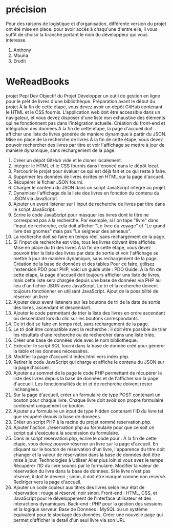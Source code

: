 # précision
Pour des raisons de logistique et d'organisation, différente version du projet ont été mise en place.
pour avoir accès à chaqu'une d'entre elle, il vous suffit de choisir la branche portant le nom du développeur qui vous interesse.

1. Anthony
2. Mouna
3. Erudit
# WeReadBooks

projet Pepi Dev
Objectif du Projet
Développer un outil de gestion en ligne pour le prêt de livres d'une bibliothèque.
Préparation avant le début du projet
À la fin de cette étape, vous devez avoir un dépôt GitHub contenant le HTML et le CSS
fournis. L'application web doit être accessible dans un navigateur, et vous devez disposer
d'une liste non exhaustive des éléments qui ne fonctionnent pas dans l'intégration actuelle.
Création du front-end et intégration des données
À la fin de cette étape, la page d'accueil doit afficher une liste de livres générée de manière
dynamique à partir du JSON.
Mise en place de la recherche de livres
À la fin de cette étape, vous devez pouvoir rechercher des livres par titre et voir l'affichage
se mettre à jour de manière dynamique, sans rechargement de la page.

1. Créer un dépôt GitHub vide et le cloner localement. 
2. Intégrer le HTML et le CSS fournis dans l'énoncé dans le dépôt local.
3. Parcourir le projet pour évaluer ce qui est déjà fait et ce qui reste à faire. 
4. Supprimer les données de livres écrites en HTML sur la page d'accueil. 
5. Récupérer le fichier JSON fourni.
6. Charger le contenu du JSON dans un script JavaScript intégré au projet.
7. Dynamiser l'affichage de la liste des livres en fonction du contenu du JSON via
   JavaScript.
8. Ajouter un event listener sur l'input de recherche de livres par titre dans le script
   JavaScript.
9. Écrire le code JavaScript pour masquer les livres dont le titre ne correspond pas à la
   recherche. Par exemple, si l'on tape "livre" dans l'input de recherche, cela doit afficher
   "Le livre du voyage" et "Le grand livre des gnomes" mais pas "Le seigneur des
   anneaux".
10. La recherche doit se faire en temps réel, sans rechargement de la page.
11. Si l'input de recherche est vide, tous les livres doivent être affichés.
    Mise en place du tri des livres
    À la fin de cette étape, vous devez pouvoir trier la liste des livres par date de sortie et voir
    l'affichage se mettre à jour de manière dynamique, sans rechargement de la page.
    Création de la base de données et des tables
    Pour ce faire, utilisez l'extension PDO pour PHP, voici un guide utile : PDO Guide.
    À la fin de cette étape, la page d'accueil doit toujours afficher une liste de livres, mais cette
    liste sera chargée depuis une base de données via PHP au lieu d'un fichier JSON avec
    JavaScript. Le tri et la recherche doivent toujours fonctionner en utilisant JavaScript.
    Ajout de la possibilité de réserver un livre
12. Ajouter deux event listeners sur les boutons de tri de la date de sortie des livres,
    ascendant et descendant.
13. Ajouter le code permettant de trier la liste des livres en ordre ascendant ou descendant
    lors du clic sur les boutons correspondants.
14. Ce tri doit se faire en temps réel, sans rechargement de la page.
15. Le tri doit être compatible avec la recherche : il doit être possible de trier les résultats
    d'une recherche ou de rechercher dans une liste triée.
16. Créer une base de données vide avec le nom bibliotheque.
17. Exécuter le script SQL fourni dans la base de donnée créé pour générer la table et les
    données nécessaires.
18. Modifier la page d'accueil d'index.html vers index.php.
19. Retirer le code JavaScript qui charge et affiche le contenu du JSON sur la page
    d'accueil.
20. Ajouter au sommet de la page le code PHP permettant de récupérer la liste des livres
    depuis la base de données et de l'afficher sur la page d'accueil. Les fonctionnalités de
    tri et de recherche doivent rester inchangées.
21. Sur la page d'accueil, créer un formulaire de type POST contenant un bouton pour
    chaque livre. Chaque livre doit avoir son propre formulaire contenant uniquement ce
    bouton.
22. Ajouter au formulaire un input de type hidden contenant l'ID du livre tel que récupéré
    depuis la base de données.
23. Créer un script PHP à la racine du projet nommé reservation.php.
24. Ajouter l'action ./reservation.php au formulaire pour que ce soit ce script qui s'exécute à
    la soumission du formulaire.
25. Dans le script reservation.php, écrire le code pour :
    À la fin de cette étape, vous devez pouvoir réserver un livre sur la page d'accueil. En
    cliquant sur le bouton de réservation d'un livre, l'apparence du titre doit changer et la valeur
    de réservation dans la base de données doit être mise à jour.
    Technologies à Utiliser
    Aller plus loin si vous avez le temps
    Récupérer l'ID du livre soumis par le formulaire.
    Modifier la valeur de réservation du livre dans la base de données. Si le livre n'est
    pas réservé, il doit le devenir ; sinon, il doit être marqué comme non réservé.
    Rediriger vers la page d'accueil.
26. Ajouter un code couleur aux titres des livres selon leur état de réservation : rouge si
    réservé, noir sinon.
    Front-end : HTML, CSS, et JavaScript pour le développement de l'interface utilisateur
    et des interactions dynamiques.
    Back-end : PHP pour la gestion des sessions et la logique serveur.
    Base de Données : MySQL ou un système équivalent pour le stockage des données.
    Créer une nouvelle page qui permet d'afficher le detail d'un seul livre via son URL
